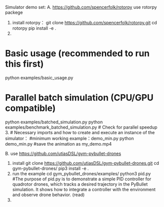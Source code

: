 Simulator demo set:
A. https://github.com/spencerfolk/rotorpy
use rotorpy packege
1. install rotorpy：
git clone https://github.com/spencerfolk/rotorpy.git
cd rotorpy
pip install -e .
2.
# Basic usage (recommended to run this first)
python examples/basic_usage.py
# Parallel batch simulation (CPU/GPU compatible)
python examples/batched_simulation.py
python examples/benchmark_batched_simulation.py # Check for parallel speedup
3. # Necessary imports and how to create and execute an instance of the simulator：
#minimum working example：demo_min.py
python demo_min.py
#save the animation as my_demo.mp4

B. use https://github.com/utiasDSL/gym-pybullet-drones
1. install
git clone https://github.com/utiasDSL/gym-pybullet-drones.git
cd gym-pybullet-drones/
pip3 install -e .
2. run the example
cd gym_pybullet_drones/examples/
python3 pid.py 
#The purpose of pid.py is to demonstrate a simple PID controller for quadrotor drones, which tracks a desired trajectory in the PyBullet simulation. It shows how to integrate a controller with the environment and observe drone behavior. (read)
3.